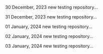 30 December, 2023
new testing repository...

31 December, 2023
new testing repository...

01 January, 2024
new testing repository...

02 January, 2024
new testing repository...

03 January, 2024
new testing repository...

